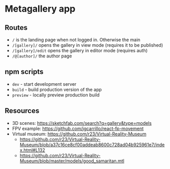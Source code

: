 # Metagallery app

## Routes

- `/` is the landing page when not logged in. Otherwise the main
- `/[gallery]/` opens the gallery in view mode (requires it to be published)
- `/[gallery]/edit` opens the gallery in editor mode (requires auth)
- `/@[author]/` the author page

## npm scripts

- `dev` - start development server
- `build` - build production version of the app
- `preview` - locally preview production build

## Resources

- 3D scenes: <https://sketchfab.com/search?q=gallery&type=models>
- FPV example: <https://github.com/jgcarrillo/react-fp-movement>
- Virtual museum: <https://github.com/r23/Virtual-Reality-Museum>
  - <https://github.com/r23/Virtual-Reality-Museum/blob/a37c16ce8cf00addeab8600c728ad04b925961e7/index.html#L132>
  - <https://github.com/r23/Virtual-Reality-Museum/blob/master/models/good_samaritan.mtl>
